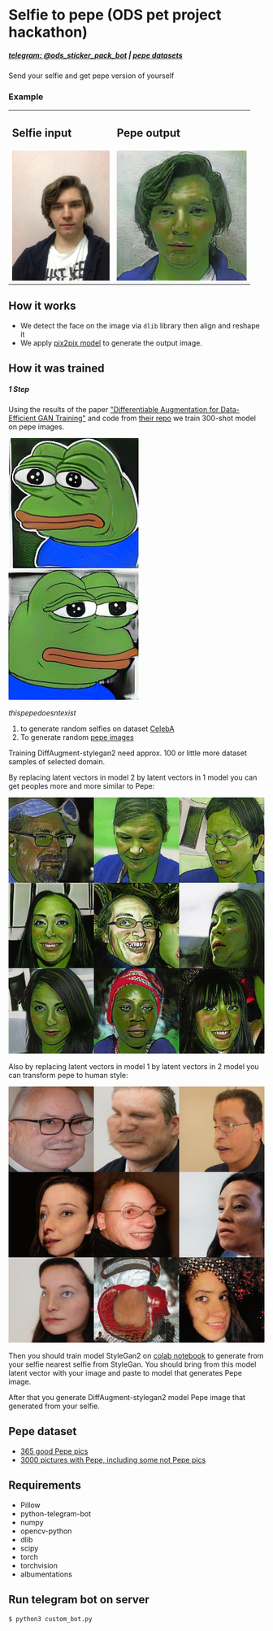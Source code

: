 # Selfie to pepe (ODS pet project hackathon)

##### [telegram: @ods_sticker_pack_bot](https://t.me/ods_sticker_pack_bot) | [pepe datasets](https://drive.google.com/drive/folders/1A5lvBdknNP2qZ8ySwV7u-gbZA7graSsE?usp=sharing)

 Send your selfie and get pepe version of yourself

### Example

<div>
    <table>
        <tr>
            <td>
                <h2>Selfie input</h2>
            </td>
            <td>
                <h2>Pepe output</h2>
            </td>
        </tr>
        <tr>
            <td><img src="./images/man_selfie.jpg" width="auto" height="256"></td>
            <td><img src="./images/pepe_selfie.webp" width="256" height="256"></td>
        </tr>
    </table>    
</div>


## How it works
* We detect the face on the image via `dlib` library then align and reshape it
* We apply [pix2pix model](https://github.com/junyanz/pytorch-CycleGAN-and-pix2pix) to generate the output image.

## How it was trained
##### 1 Step
Using the results of the paper
["Differentiable Augmentation for Data-Efficient GAN Training"](https://hanlab.mit.edu/projects/data-efficient-gans/)
and code from [their repo](https://github.com/mit-han-lab/data-efficient-gans) we train 300-shot model on pepe images.


![selfie_to_pepe2](./images/pepe_gif2.gif) ![selfie_to_pepe](./images/pepe_gif1.gif) 

 *thispepedoesntexist*
 
 
 
 1. to generate random selfies on dataset [CelebA](http://mmlab.ie.cuhk.edu.hk/projects/CelebA.html)
 2. To generate random [pepe images](https://drive.google.com/file/d/1kihnhn8UaUE0VTw9unEZKKpRBgPCCH4w/view?usp=sharing)
 
 
Training DiffAugment-stylegan2 need approx. 100 or little more dataset samples of selected domain.
 
By replacing latent vectors in model 2 by latent vectors in 1 model you can get peoples
 more and more similar to Pepe:
 
 
![selfie_to_pepe](./images/selfie_to_pepe.gif)



Also by replacing latent vectors in model 1 by latent vectors in 2 model you can transform pepe to human style:
 
 
![pepe_to_selfie](./images/pepe_to_selfie.gif)


Then you should train model StyleGan2 on 
[colab notebook](https://colab.research.google.com/drive/1s2XPNMwf6HDhrJ1FMwlW1jl-eQ2-_tlk?usp=sharing) 
to generate from your selfie nearest selfie from StyleGan. You should bring from this model latent vector 
with your image and paste to model that generates Pepe image.

After that you generate DiffAugment-stylegan2 model Pepe image that generated from your selfie.



## Pepe dataset

 - [365 good Pepe pics](https://drive.google.com/file/d/1kihnhn8UaUE0VTw9unEZKKpRBgPCCH4w/view?usp=sharing)
 - [3000 pictures with Pepe, including some not Pepe pics](https://drive.google.com/file/d/1It0uWyf0lgqPMSSkUeXzkIPGd8JXKyJA/view?usp=sharing)

## Requirements
 - Pillow
 - python-telegram-bot
 - numpy
 - opencv-python
 - dlib
 - scipy
 - torch
 - torchvision
 - albumentations
 
 
 
## Run telegram bot on server 
 ```shell
 $ python3 custom_bot.py
```
